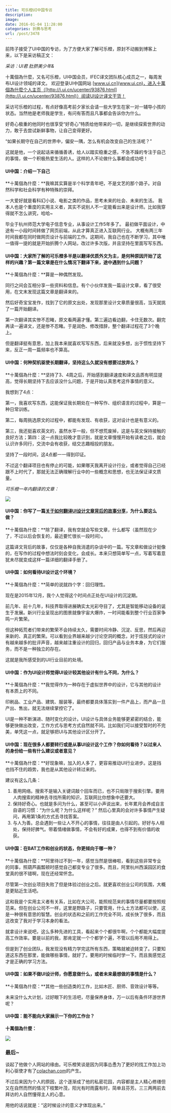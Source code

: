 ```yaml
---
title: 可乐橙UI中国专访
description: 
image: 
date: 2016-01-04 11:28:00
categories: 折腾与思考
url: /post/3478
---
```


前阵子接受了UI中国的专访，为了方便大家了解可乐橙，原封不动搬到博客上来，以下是采访稿正文：

*采访：UI君 肚脐美少年&*

十萬個為什麼，又名可乐橙，UI中国会员，IFEC译文团队核心成员之一，每周发布UI设计领域的译文。
欢迎登录UI中国网站 [www.ui.cn](www.ui.cn)，进入十萬個為什麼个人主页（[http://i.ui.cn/ucenter/93876.html](http://i.ui.cn/ucenter/93876.html)）阅读UI设计译文干货！

采访可乐橙的过程，有点好像高考前夕家长会请一些大学生在家一对一辅导小孩的状态。当然他是老师我是学生，有问有答而且凡事都会告诉你为什么。
 
好奇心极重的他同时也很享受“好奇心”特质给他带来的一切，是继续探索世界的动力，敢于去尝试新鲜事物，让自己变得更好。
 
“如果长期守在自己的世界中，偏安一隅，怎么有机会改变自己的生活呢？”
 
这就是他，一个说起话来循循善诱，给人以踏实稳重之感，不急不躁的专注于自己的事情，做一个积极热爱生活的人。这样的人不论做什么事都会成功吧！

#### UI中国：介绍一下自己

**十萬個為什麼：**我嘛其实算是半个科学青年吧，不是文艺的那个路子。对自然科学和社会科学有种特殊的崇拜。

一大爱好就是看科幻小说、电影之类的作品，思考未来的社会、未来的生活。
我本人也是个重度的实用主义者，其实不说别人不一定能看出来是设计师。比如我穿得就不怎么讲究，哈哈~
 
毕业于杭州师范大学电子信息专业，从事设计工作5年多了。
最初做平面设计，中途有一小段时间转做了网页前端，从此才算真正进入互联网行业。
大概有两三年时间我都在同时做网页设计与前端的工作。这期间，我自己也在不断学习，其中唯一值得一提的就是开始折腾个人网站，改过许多次版，并且坚持在里面写写东西。

#### UI中国：大家所了解的可乐橙多半是以翻译优质外文为主，是何种原因开始了这样的兴趣？第一篇文章是在什么情况下翻译下来，途中遇到什么问题？

**十萬個為什麼：**算是一种偶然发现。

同行之间会互相分享一些资料和信息。有个小伙伴发我一篇设计文章，看了很受用，在文末发现这篇文章是翻译来的。

然后好奇宝宝发作，找到了它的原文出处，发现那里设计文章质量很高，当天就挑了一篇开始翻译。

第一次翻译其实惨不忍睹，原文看两遍才懂。第三遍边看边翻，卡住无数次。翻完再读一遍译文，还是惨不忍睹。于是润色、修改措辞，整个翻译过程花了3个晚上。
 
但是翻译挺有意思，加上我本来就喜欢写写东西，后来就没多想，出于惯性坚持下来，反正一周一篇频率也不算高。

#### UI中国：何种契机驱使长期翻译，坚持这么久就没有想要过放弃么？

**十萬個為什麼：**坚持了3、4周之后，开始感到翻译速度和译文品质有明显提高，觉得长期坚持下去应该没什么问题，于是开始认真思考这件事情的意义。
 
我想到了4点：
 
第一，我喜欢写东西，这能保证我长期处在一种写作、组织语言的过程中，算是一种日常训练。

第二，每周挑选原文的过程中，都能有发现、有收获，这对设计也是有意义的。

第三，我还挺喜欢英文的，虽然水平一般，但不想荒废掉，这是与英文保持接触的良好方法；第四：这一点我比较晚才意识到，就是文章慢慢开始有读者之后，就会认识许多同行，交流中会有收获，结交志趣相投的朋友。
 
坚持了一段时间，这4点都一一得到印证。
 
不过这个翻译项目也有停止的可能，如果哪天我离开设计行业，或者觉得自己已经跟不上时代了，那就无法正确理解行业中的一些概念和思想，也无法保证译文质量。

*可乐橙一年内翻译的文章：*

![](https://storageapi.fleek.co/0a3a8890-e65e-47ce-93d7-0442b9209d38-bucket/blog/posts/2016-01/01-04/2.jpg)

#### UI中国：你写了一篇[关于如何翻译UI设计文章背后的故事分享](http://colachan.com/post/3420)，为什么要这么做？

**十萬個為什麼：**除了翻译，我有空就会写些文章，什么都写（虽然现在少了，不过以后会恢复的，最近要忙很长一段时间）。

这篇译文背后的故事，仅仅是各种自我消遣的杂谈中的一篇。写文章和做设计挺像的，在写作的过程中想法时刻会变化，会成长。本来只想简单写一点，写着写着意犹未尽就变成这样一篇详细的翻译手册了。

#### UI中国：如何看待UI设计这个环境？

**十萬個為什麼：**简单的说就四个字：回归理性。
 
现在是2015年12月，我个人觉得这个时间点正处在UI设计的沉淀期。
 
前几年、前十几年，科技界取得进展确实太光彩夺目了，尤其是智能移动设备的诞生于发展。新兴行业呈现出的图景就像宇宙大爆炸，一时间能看到整个行业百家争鸣一片繁荣。
 
但这种拓荒者们带来的繁荣不会持续太久，需要时间冷静、沉淀、反思，然后再迎来新的、真正的繁荣。可以看到业界越来越少讨论空洞的概念，对于炫技式的设计有越来越多的批评声音，越来越注重设计的回归，回归产品与业务本身，为它们服务，而不是一种独立的存在。

这就是我所感受到的UI行业目前的处境。

#### UI中国：作为UI设计师觉得UI设计较其他设计有什么不同，为什么？

**十萬個為什麼：**我觉得作为一种存在于虚拟世界中的设计，它与其他的设计有本质上的不同。

印刷品、工业产品、建筑、服装等，最终都要具体落实到一件产品上，而产品一旦产出、售出，就无法继续掌控它了。

UI是一种不断演进、随时变化的设计。UI设计与具体业务能够更紧密的结合，能够更快做出改变，工作方式与思考方式自然就不同。比如我们可以接受暂时的不完美，单凭这一点，就足够把UI与其他设计区分开了。

#### UI中国：现在很多人都要转行或是从事UI设计这个工作？你如何看待？以过来人的身份给一些有什么建议或者意见？

**十萬個為什麼：**好现象嘛，加入的人多了，更容易推动UI行业进步。这是挡也挡不住的趋势，我也是从其他设计转过来的。

建议有这么几条：

1. 善用网络。搜索不是输入关键词敲个回车而已，也不只局限于搜索引擎。要用人肉搜索的精神去寻找所需的知识，互联网比你想象中还要大。
2. 保持好奇心。也就是多问为什么，甚至可以小声说出来，长年累月会养成自言自语的习惯：“为什么呢？为什么这样呢？” 然后心里真的会对许多事情产生疑问，再用第1条的方式去寻找答案。
3. 与人为善。总会遇到一些让人不开心的事情，往往是由人引起的。好好与人相处，保持好脾气。带着情绪做事情，不会有好的成果，也得不到有价值的收获。

#### UI中国：在BAT工作和创业的状态，你更倾向于哪一种？

**十萬個為什麼：**阿里待过不到一年，感觉当然是很棒啦，看到这些非常专业的同事，照葫芦画瓢顿时感觉自己都变专业了很多。而且，阿里杭州西溪园区的食堂真的很不错啊，现在还经常怀念。
 
尽管第一次创业项目失败了但是体验过创业之后。就更喜欢创业公司的氛围，大概是更贴近生活吧。

这和我是个实用主义者有关系，比如在大公司，能照规范来的事情尽量都要按照规范来。但在创业公司不一样，这里是野路子，只要管用，什么土方法都可以使，这是一种很有意思的智慧。创业的状态和之前的工作完全不同，成长快了很多，而且这改变了我对于学习本身的看法。
 
就拿设计来说吧，这么多种先进的工具，看起来个个都很牛啊，个个都能大幅度提高工作效率。要是以前的我，那肯定就一个个都学个遍，不管以后用不用得上。

但是到了创业团队，我发现没有精力学完这所有东西，策略就被迫转变了。只要知道这东西在那里，能做哪些事情，就好了。要用的时候临时学一下。而且我感觉这才是正确的学习方法。

#### UI中国：如果不做UI设计师，你愿意做什么，或者未来最想做的事情是什么？

**十萬個為什麼：**其他一些创造类的工作，比如木匠、厨师、音效设计等等。

未来没什么大计划，过好眼下的生活吧，尽量保养身体，万一以后有条件环游世界呢？

#### UI中国：能不能向大家展示一下你的工作台？

**十萬個為什麼：**

![](https://storageapi.fleek.co/0a3a8890-e65e-47ce-93d7-0442b9209d38-bucket/blog/posts/2016-01/01-04/3.jpg)

### 最后~

谈起了他做个人网站的缘由。可乐橙笑谈是因为同事怂恿为了更好的找工作加上功利心驱使才有了[colachan.com](http://colachan.com/)的产生。

不过后来因为个人的原因，这个逐渐成了他的私密花园，内容都是主人精心修缮但又在自然而然的情况下枝繁叶茂，阳光有时雨露有时，简单且芬芳。三三两两前去拜访的人自然懂得主人的心意。
 
用他的话说就是：“这时候设计的意义才体现出来。”